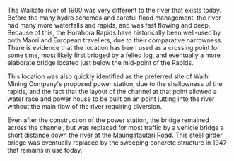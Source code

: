 The Waikato river of 1900 was very different to the river that exists today. Before the many hydro schemes and careful flood management, the river had many more waterfalls and rapids, and was fast flowing and deep. Because of this, the Horahora Rapids have historically been well-used by both Maori and European travellers, due to their comparative narrowness. There is evidence that the location has been used as a crossing point for some time, most likely first bridged by a felled log, and eventually a more elaborate bridge located just below the mid-point of the Rapids.

This location was also quickly identified as the preferred site of Waihi Mining Company's proposed power station, due to the shallowness of the rapids, and the fact that the layout of the channel at that point allowed a water race and power house to be built on an point jutting into the river without the main flow of the river requiring diversion.

Even after the construction of the power station, the bridge remained across the channel, but was replaced for most traffic by a vehicle bridge a short distance down the river at the Maungatautari Road. This steel girder bridge was eventually replaced by the sweeping concrete structure in 1947 that remains in use today.